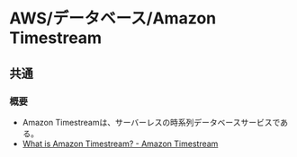 # AWS/データベース/Amazon Timestream

## 共通

### 概要

- Amazon Timestreamは、サーバーレスの時系列データベースサービスである。
- [What is Amazon Timestream? - Amazon Timestream](https://docs.aws.amazon.com/timestream/latest/developerguide/what-is-timestream.html)
